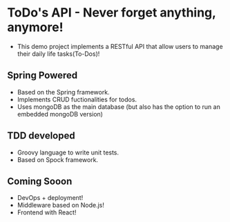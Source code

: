 # ToDo's API - Never forget anything, anymore!
* This demo project implements a RESTful API that allow users to manage their daily life tasks(To-Dos)!

## Spring Powered
* Based on the Spring framework.
* Implements CRUD fuctionalities for todos.
* Uses mongoDB as the main database (but also has the option to run an embedded mongoDB version)

## TDD developed
* Groovy language to write unit tests.
* Based on Spock framework.

## Coming Sooon
* DevOps + deployment!
* Middleware based on Node.js!
* Frontend with React!

